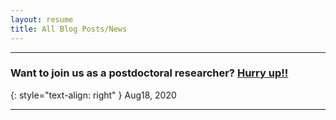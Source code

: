 ```yaml
---
layout: resume
title: All Blog Posts/News
---
```


---
### Want to join us as a postdoctoral researcher? [Hurry up!!](/2020-08-18-postDoc.md)

{: style="text-align: right" }
Aug18, 2020

---
